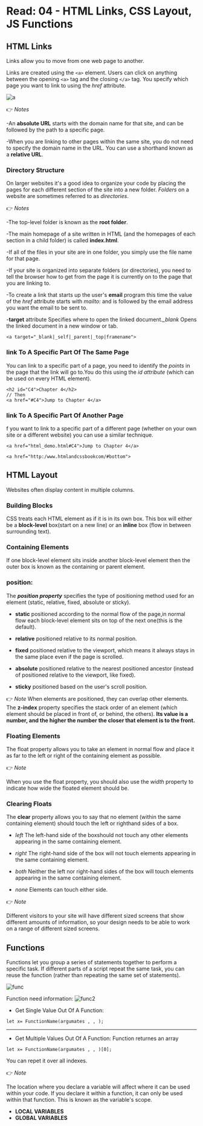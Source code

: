 # Read: 04 - HTML Links, CSS Layout, JS Functions
## HTML Links
Links allow you to move from one web page to another.

Links are created using the ``` <a> ``` element. Users can click on anything between the opening ``` <a> ``` tag and the closing ``` </a> ``` tag. You specify which page you want to link to using the *href* attribute.

![a](https://i0.wp.com/learnwebanalytics.com/wp-content/uploads/2018/12/What-Is-An-Anchor-Tag.png?fit=1211%2C501&ssl=1)

👉
*Notes* 

-An **absolute URL** starts with the domain name for that site, and can be followed by the path to a specific page.

-When you are linking to other pages within the same site, you do not need to specify the domain name in the URL. You can use a shorthand known as a **relative URL**.

### Directory Structure

On larger websites it's a good idea to organize your code by placing the pages for each different section of the site into a new folder. *Folders* on a website are sometimes referred to as *directories*.

👉
*Notes* 

-The top-level folder is known as the **root folder**.

-The main homepage of a site written in HTML (and the homepages of each section in a child folder) is called **index.html**.

-If all of the files in your site are in one folder, you simply use the
file name for that page.

-If your site is organized into separate folders (or directories), you need to tell the browser how to get from the page it is currently on to the page that you
are linking to.

-To create a link that starts up the user's **email** program this time the
value of the *href* attribute starts with *mailto:* and is followed by
the email address you want the email to be sent to.

-**target** attribute Specifies where to open the linked document.*_blank*	Opens the linked document in a new window or tab.
```
<a target="_blank|_self|_parent|_top|framename">
```
###  link To A Specific Part Of The Same Page
You can link to a specific part of a page, you need to identify the *points* in the page that the link will go to.You do this using the *id attribute* (which
can be used on every HTML element).

```
<h2 id="C4">Chapter 4</h2>
// Then
<a href="#C4">Jump to Chapter 4</a>
```

###  link To A Specific Part Of Another Page
f you want to link to a specific part of a different page (whether on your own site or a different website) you can use a similar technique.
```
<a href="html_demo.html#C4">Jump to Chapter 4</a>
```

```
<a href="http:/www.htmlandcssbookcom/#bottom">
```
## HTML Layout
Websites often display content in multiple columns.

### Building Blocks
CSS treats each HTML element as if it is in its own box. This box will either be a **block-level** box(start on a new line) or an **inline** box (flow in between
surrounding text).

### Containing Elements
If one block-level element sits inside another block-level element then the outer box is known as the containing or parent element.

### position:
The ***position property*** specifies the type of positioning method used for an element (static, relative, fixed, absolute or sticky).

* **static**
positioned according to the normal flow of the page,in normal flow each block-level element sits on top of the next one(this is the default).

* **relative**
 positioned relative to its normal position.

* **fixed**
positioned relative to the viewport, which means it always stays in the same place even if the page is scrolled.

* **absolute**
positioned relative to the nearest positioned ancestor (instead of positioned relative to the viewport, like fixed).

* **sticky**
positioned based on the user's scroll position.

👉
*Note* 
When elements are positioned, they can overlap other elements.
The **z-index** property specifies the stack order of an element (which element should be placed in front of, or behind, the others).
**Its value is a number, and the higher the number the closer that element
is to the front.**

### Floating Elements
The float property allows you to take an element in normal flow and place it as far to the left or right of the containing element as possible.

👉
*Note* 

When you use the float property, you should also use the *width* property to indicate how wide the floated element should be.

### Clearing Floats
The **clear** property allows you to say that no element (within the same containing element) should touch the left or righthand sides of a box.
* *left* The left-hand side of the boxshould not touch any other elements appearing in the same containing element.

* *right* The right-hand side of the box will not touch elements
appearing in the same containing element.

* *both*  Neither the left nor right-hand sides of the box will touch elements appearing in the same containing element.

* *none* Elements can touch either side.


👉
*Note*

Different visitors to your site will have different sized screens that show
different amounts of information, so your design needs to be able to
work on a range of different sized screens.

## Functions

Functions let you group a series of statements together to perform a
specific task. If different parts of a script repeat the same task, you can
reuse the function (rather than repeating the same set of statements). 

![func](https://cdn.programiz.com/cdn/farfuture/NdxxeWlRfoHMPgdcWPkeVy1wN9MwAgoqoYqZkFQDMFQ/mtime:1591592059/sites/tutorial2program/files/javascript-function-example1.png)

Function need information:
![func2](https://cdn.programiz.com/cdn/farfuture/oAZVf3IqOKOYj_aJ-IoYQvbJ2CB-B3y4HXSLXBUmYcY/mtime:1591592163/sites/tutorial2program/files/javascript-function-with-parameter.png)

* Get Single Value Out Of A Function:
```
let x= FunctionName(argumates , , );
```

-----
* Get Multiple Values Out Of A Function:
Function returnes an array
```
let x= FunctionName(argumates , , )[0];
```
You can repet it over all indexes.

👉
*Note*

The location where you declare a variable will affect where it can be used
within your code. If you declare it within a function, it can only be used
within that function. This is known as the variable's scope.
* **LOCAL VARIABLES**
* **GLOBAL VARIABLES** 

